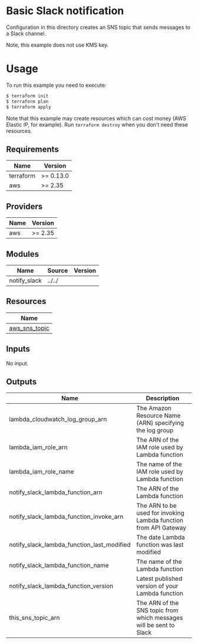 Basic Slack notification
========================

Configuration in this directory creates an SNS topic that sends messages to a Slack channel.

Note, this example does not use KMS key.

Usage
=====

To run this example you need to execute:

```bash
$ terraform init
$ terraform plan
$ terraform apply
```

Note that this example may create resources which can cost money (AWS Elastic IP, for example). Run `terraform destroy` when you don't need these resources.

<!-- BEGINNING OF PRE-COMMIT-TERRAFORM DOCS HOOK -->
## Requirements

| Name | Version |
|------|---------|
| terraform | >= 0.13.0 |
| aws | >= 2.35 |

## Providers

| Name | Version |
|------|---------|
| aws | >= 2.35 |

## Modules

| Name | Source | Version |
|------|--------|---------|
| notify_slack | ../../ |  |

## Resources

| Name |
|------|
| [aws_sns_topic](https://registry.terraform.io/providers/hashicorp/aws/2.35/docs/resources/sns_topic) |

## Inputs

No input.

## Outputs

| Name | Description |
|------|-------------|
| lambda\_cloudwatch\_log\_group\_arn | The Amazon Resource Name (ARN) specifying the log group |
| lambda\_iam\_role\_arn | The ARN of the IAM role used by Lambda function |
| lambda\_iam\_role\_name | The name of the IAM role used by Lambda function |
| notify\_slack\_lambda\_function\_arn | The ARN of the Lambda function |
| notify\_slack\_lambda\_function\_invoke\_arn | The ARN to be used for invoking Lambda function from API Gateway |
| notify\_slack\_lambda\_function\_last\_modified | The date Lambda function was last modified |
| notify\_slack\_lambda\_function\_name | The name of the Lambda function |
| notify\_slack\_lambda\_function\_version | Latest published version of your Lambda function |
| this\_sns\_topic\_arn | The ARN of the SNS topic from which messages will be sent to Slack |
<!-- END OF PRE-COMMIT-TERRAFORM DOCS HOOK -->

